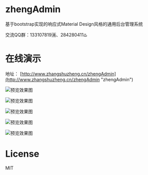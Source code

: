 # zhengAdmin

基于bootstrap实现的响应式Material Design风格的通用后台管理系统

交流QQ群：133107819🈵、284280411♨️

# 在线演示

地址： [http://www.zhangshuzheng.cn/zhengAdmin](http://www.zhangshuzheng.cn/zhengAdmin "zhengAdmin")


![预览效果图](images/zheng-upms-theme.png)

![预览效果图](images/zheng-cms-theme.png)

![预览效果图](images/zheng-pay-theme.png)

![预览效果图](images/zheng-ucenter-theme.png)

![预览效果图](images/zheng-oss-theme.png)

# License
  MIT

